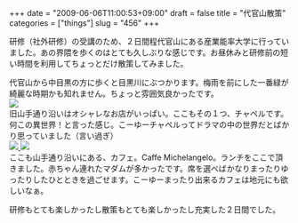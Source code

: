 +++
date = "2009-06-06T11:00:53+09:00"
draft = false
title = "代官山散策"
categories = ["things"]
slug = "456"
+++

研修（社外研修）の受講のため、２日間程代官山にある産業能率大学に行っていました。あの界隈を歩くのはとても久しぶりな感じです。お昼休みと研修前の短い時間を利用してちょっとだけ散策してみました。
<div><a title="緑萌ゆる目黒川" href="https://www.flickr.com/photos/30749043@N07/3598734935/">
<img src="https://static.flickr.com/3563/3598734935_3ebac2b676_d.jpg" border="0" alt="" />
</a></div>
代官山から中目黒の方に歩くと目黒川にぶつかります。梅雨を前にした一番緑が綺麗な時期かも知れません。ちょっと雰囲気良かったです。
<div>
<a title="チャペル。挙式は大体200万位みたい。" href="https://www.flickr.com/photos/30749043@N07/3599538254/">
  <img src="https://static.flickr.com/3564/3599538254_0936f24e96_d.jpg" border="0"/>
</a>
</div>
旧山手通り沿いはオシャレなお店がいっぱい。ここもその１つ、チャペルです。何この異世界！と言った感じ。こーゆーチャペルってドラマの中の世界だとばかり思っていました（言い過ぎ）
<div>
<a title="Caffe Michelangelo" href="https://www.flickr.com/photos/30749043@N07/3599531012/">
  <img src="https://static.flickr.com/2482/3599531012_e2b71c34c1_m.jpg" border="0"/>
</a><a title="Caffe Michelangelo" href="https://www.flickr.com/photos/30749043@N07/3599531962/">
  <img src="https://static.flickr.com/2442/3599531962_4b6737ecd4_m.jpg" border="0"/>
</a></div>
ここも山手通り沿いにある、カフェ。Caffe Michelangelo。ランチをここで頂きました。赤ちゃん連れたマダムが多かったです。席を選べばかなりまったりゆったりしたひとときを過ごせます。こーゆーまったり出来るカフェは地元にも欲しいなぁ。

研修もとても楽しかったし散策もとても楽しかったし充実した２日間でした。
